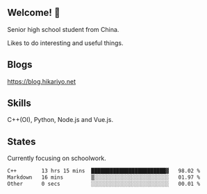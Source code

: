 ## Welcome! 👋

Senior high school student from China.

Likes to do interesting and useful things.

## Blogs

https://blog.hikariyo.net

## Skills

C++(OI), Python, Node.js and Vue.js.

## States

Currently focusing on schoolwork.

<!--START_SECTION:waka-->

```txt
C++        13 hrs 15 mins  ████████████████████████▓   98.02 %
Markdown   16 mins         ▒░░░░░░░░░░░░░░░░░░░░░░░░   01.97 %
Other      0 secs          ░░░░░░░░░░░░░░░░░░░░░░░░░   00.01 %
```

<!--END_SECTION:waka-->

